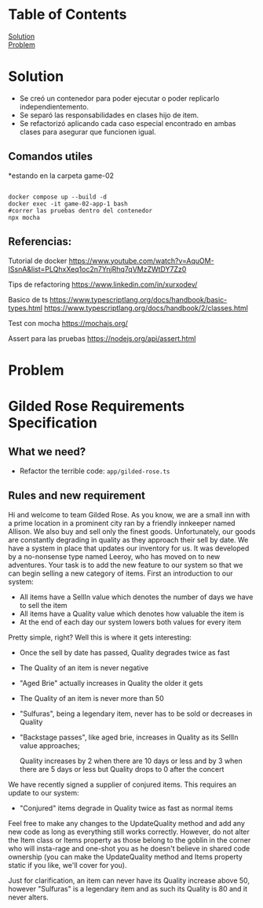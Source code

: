# Table of Contents  

[Solution](#solution)  
[Problem](#problem)  



<a name="solution"/>

# Solution

- Se creó un contenedor para poder ejecutar o poder replicarlo independientemento.
- Se separó las responsabilidades en clases hijo de item.
- Se refactorizó aplicando cada caso especial encontrado en ambas clases para asegurar que funcionen igual.


## Comandos utiles

*estando en la carpeta game-02

```

docker compose up --build -d
docker exec -it game-02-app-1 bash
#correr las pruebas dentro del contenedor
npx mocha

```

## Referencias:

Tutorial de docker
https://www.youtube.com/watch?v=AquOM-ISsnA&list=PLQhxXeq1oc2n7YnjRhq7qVMzZWtDY7Zz0

Tips de refactoring
https://www.linkedin.com/in/xurxodev/

Basico de ts
https://www.typescriptlang.org/docs/handbook/basic-types.html
https://www.typescriptlang.org/docs/handbook/2/classes.html

Test con mocha
https://mochajs.org/

Assert para las pruebas
https://nodejs.org/api/assert.html


<a name="problem"/>

# Problem

# Gilded Rose Requirements Specification

## What we need?

- Refactor the terrible code: `app/gilded-rose.ts`

## Rules and new requirement

Hi and welcome to team Gilded Rose. As you know, we are a small inn with a prime location in a
prominent city ran by a friendly innkeeper named Allison. We also buy and sell only the finest goods.
Unfortunately, our goods are constantly degrading in quality as they approach their sell by date. We
have a system in place that updates our inventory for us. It was developed by a no-nonsense type named
Leeroy, who has moved on to new adventures. Your task is to add the new feature to our system so that
we can begin selling a new category of items. First an introduction to our system:

- All items have a SellIn value which denotes the number of days we have to sell the item
- All items have a Quality value which denotes how valuable the item is
- At the end of each day our system lowers both values for every item

Pretty simple, right? Well this is where it gets interesting:
- Once the sell by date has passed, Quality degrades twice as fast
- The Quality of an item is never negative
- "Aged Brie" actually increases in Quality the older it gets
- The Quality of an item is never more than 50
- "Sulfuras", being a legendary item, never has to be sold or decreases in Quality
- "Backstage passes", like aged brie, increases in Quality as its SellIn value approaches;
	
    Quality increases by 2 when there are 10 days or less and by 3 when there are 5 days or less but
	Quality drops to 0 after the concert

We have recently signed a supplier of conjured items. This requires an update to our system:

- "Conjured" items degrade in Quality twice as fast as normal items

Feel free to make any changes to the UpdateQuality method and add any new code as long as everything
still works correctly. However, do not alter the Item class or Items property as those belong to the
goblin in the corner who will insta-rage and one-shot you as he doesn't believe in shared code
ownership (you can make the UpdateQuality method and Items property static if you like, we'll cover
for you).

Just for clarification, an item can never have its Quality increase above 50, however "Sulfuras" is a
legendary item and as such its Quality is 80 and it never alters.
